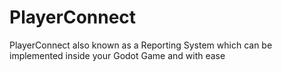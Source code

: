 # PlayerConnect
PlayerConnect also known as a Reporting System which can be implemented inside your Godot Game and with ease
